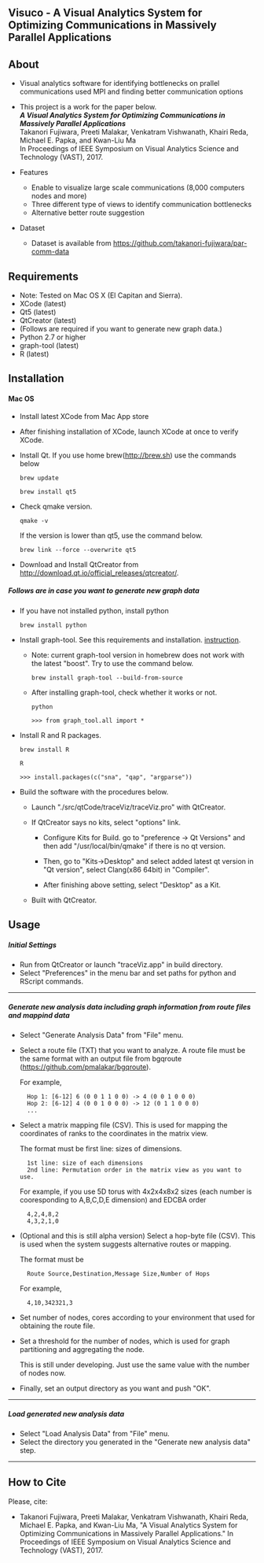 ## Visuco - A Visual Analytics System for Optimizing Communications in Massively Parallel Applications

About
-----
* Visual analytics software for identifying bottlenecks on prallel communications used MPI and finding better communication options

* This project is a work for the paper below.     
***A Visual Analytics System for Optimizing Communications in Massively Parallel Applications***    
Takanori Fujiwara, Preeti Malakar, Venkatram Vishwanath, Khairi Reda, Michael E. Papka, and Kwan-Liu Ma    
In Proceedings of IEEE Symposium on Visual Analytics Science and Technology (VAST), 2017.

* Features
  * Enable to visualize large scale communications (8,000 computers nodes and more)
  * Three different type of views to identify communication bottlenecks
  * Alternative better route suggestion

* Dataset
  * Dataset is available from https://github.com/takanori-fujiwara/par-comm-data

Requirements
-----
* Note: Tested on Mac OS X (El Capitan and Sierra).
* XCode (latest)
* Qt5 (latest)
* QtCreator (latest)
* (Follows are required if you want to generate new graph data.)
* Python 2.7 or higher
* graph-tool (latest)
* R (latest)

Installation
-----
#### Mac OS
* Install latest XCode from Mac App store
* After finishing installation of XCode, launch XCode at once to verify XCode.
* Install Qt. If you use home brew(http://brew.sh) use the commands below

    `brew update`

    `brew install qt5`

* Check qmake version.

    `qmake -v`

    If the version is lower than qt5, use the command below.

    `brew link --force --overwrite qt5`

* Download and Install QtCreator from http://download.qt.io/official_releases/qtcreator/.
##### Follows are in case you want to generate new graph data
* If you have not installed python, install python

    `brew install python`   

* Install graph-tool. See this requirements and installation. [instruction](https://graph-tool.skewed.de/download).

    -   Note: current graph-tool version in homebrew does not work with the latest "boost". Try to use the command below.

    	`brew install graph-tool --build-from-source`

    -   After installing graph-tool, check whether it works or not.

    	`python`

   		`>>> from graph_tool.all import *`

* Install R and R packages.

    `brew install R`

    `R`

    `>>> install.packages(c("sna", "qap", "argparse"))`

* Build the software with the procedures below.

	- Launch "./src/qtCode/traceViz/traceViz.pro" with QtCreator.

	- If QtCreator says no kits, select "options" link.

		- Configure Kits for Build. go to "preference -> Qt Versions" and then add "/usr/local/bin/qmake" if there is no qt version.
		- Then, go to "Kits->Desktop" and select added latest qt version in "Qt version", select Clang(x86 64bit) in "Compiler".

		- After finishing above setting, select "Desktop" as a Kit.

	- Built with QtCreator.

Usage
-----
##### Initial Settings
* Run from QtCreator or launch "traceViz.app" in build directory.
* Select "Preferences" in the menu bar and set paths for python and RScript commands.

******

##### Generate new analysis data including graph information from route files and mappind data
* Select "Generate Analysis Data" from "File" menu.
* Select a route file (TXT) that you want to analyze. A route file must be the same format with an output file from bgqroute (https://github.com/pmalakar/bgqroute).

	For example,

    	Hop 1: [6-12] 6 (0 0 1 1 0 0) -> 4 (0 0 1 0 0 0)
    	Hop 2: [6-12] 4 (0 0 1 0 0 0) -> 12 (0 1 1 0 0 0)
    	...

* Select a matrix mapping file (CSV). This is used for mapping the coordinates of ranks to the coordinates in the matrix view.

	The format must be
    first line: sizes of dimensions.

    	1st line: size of each dimensions
    	2nd line: Permutation order in the matrix view as you want to use.

    For example, if you use 5D torus with 4x2x4x8x2 sizes (each number is cooresponding to A,B,C,D,E dimension) and EDCBA order

    	4,2,4,8,2
    	4,3,2,1,0

* (Optional and this is still alpha version) Select a hop-byte file (CSV). This is used when the system suggests alternative routes or mapping.

	The format must be

    	Route Source,Destination,Message Size,Number of Hops

	For example,

    	4,10,342321,3

* Set number of nodes, cores according to your environment that used for obtaining the route file.

* Set a threshold for the number of nodes, which is used for graph partitioning and aggregating the node.


	This is still under developing. Just use the same value with the number of nodes now.

* Finally, set an output directory as you want and push "OK".

******

##### Load generated new analysis data
* Select "Load Analysis Data" from "File" menu.
* Select the directory you generated in the "Generate new analysis data" step.
******

## How to Cite
Please, cite:
* Takanori Fujiwara, Preeti Malakar, Venkatram Vishwanath, Khairi Reda, Michael E. Papka, and Kwan-Liu Ma, "A Visual Analytics System for Optimizing Communications in Massively Parallel Applications." In Proceedings of IEEE Symposium on Visual Analytics Science and Technology (VAST), 2017.

